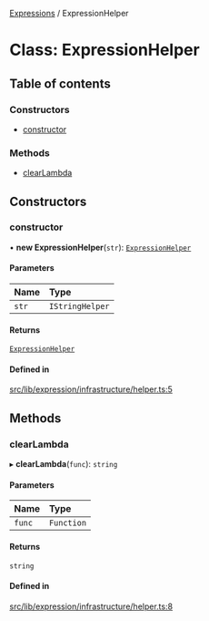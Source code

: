 [Expressions](../README.md) / ExpressionHelper

# Class: ExpressionHelper

## Table of contents

### Constructors

- [constructor](ExpressionHelper.md#constructor)

### Methods

- [clearLambda](ExpressionHelper.md#clearlambda)

## Constructors

### constructor

• **new ExpressionHelper**(`str`): [`ExpressionHelper`](ExpressionHelper.md)

#### Parameters

| Name | Type |
| :------ | :------ |
| `str` | `IStringHelper` |

#### Returns

[`ExpressionHelper`](ExpressionHelper.md)

#### Defined in

[src/lib/expression/infrastructure/helper.ts:5](https://github.com/data7expressions/3xpr/blob/49b6c877a765fd974fe31289a320b70575692631/src/lib/expression/infrastructure/helper.ts#L5)

## Methods

### clearLambda

▸ **clearLambda**(`func`): `string`

#### Parameters

| Name | Type |
| :------ | :------ |
| `func` | `Function` |

#### Returns

`string`

#### Defined in

[src/lib/expression/infrastructure/helper.ts:8](https://github.com/data7expressions/3xpr/blob/49b6c877a765fd974fe31289a320b70575692631/src/lib/expression/infrastructure/helper.ts#L8)
